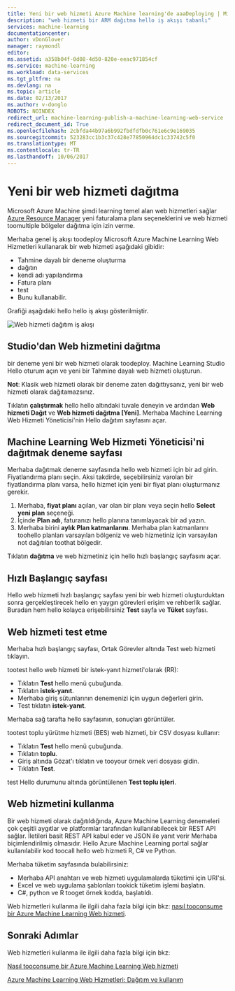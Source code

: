 ```yaml
---
title: Yeni bir web hizmeti Azure Machine learning'de aaaDeploying | Microsoft Docs
description: "web hizmeti bir ARM dağıtma hello iş akışı tabanlı"
services: machine-learning
documentationcenter: 
author: vDonGlover
manager: raymondl
editor: 
ms.assetid: a358b04f-0d08-4d50-820e-eeac971854cf
ms.service: machine-learning
ms.workload: data-services
ms.tgt_pltfrm: na
ms.devlang: na
ms.topic: article
ms.date: 02/13/2017
ms.author: v-donglo
ROBOTS: NOINDEX
redirect_url: machine-learning-publish-a-machine-learning-web-service
redirect_document_id: True
ms.openlocfilehash: 2cbfda44b97a6b992fbdfdfb0c761e6c9e169035
ms.sourcegitcommit: 523283cc1b3c37c428e77850964dc1c33742c5f0
ms.translationtype: MT
ms.contentlocale: tr-TR
ms.lasthandoff: 10/06/2017
---
```

# <a name="deploy-a-new-web-service"></a>Yeni bir web hizmeti dağıtma
Microsoft Azure Machine şimdi learning temel alan web hizmetleri sağlar [Azure Resource Manager](../azure-resource-manager/resource-group-overview.md) yeni faturalama planı seçeneklerini ve web hizmeti toomultiple bölgeler dağıtma için izin verme.

Merhaba genel iş akışı toodeploy Microsoft Azure Machine Learning Web Hizmetleri kullanarak bir web hizmeti aşağıdaki gibidir:

* Tahmine dayalı bir deneme oluşturma
* dağıtın
* kendi adı yapılandırma
* Fatura planı
* test
* Bunu kullanabilir.

Grafiği aşağıdaki hello hello iş akışı gösterilmiştir.

![Web hizmeti dağıtım iş akışı][1]

## <a name="deploy-web-service-from-studio"></a>Studio'dan Web hizmetini dağıtma
bir deneme yeni bir web hizmeti olarak toodeploy. Machine Learning Studio Hello oturum açın ve yeni bir Tahmine dayalı web hizmeti oluşturun. 

**Not**: Klasik web hizmeti olarak bir deneme zaten dağıttıysanız, yeni bir web hizmeti olarak dağıtamazsınız.

Tıklatın **çalıştırmak** hello hello altındaki tuvale deneyin ve ardından **Web hizmeti Dağıt** ve **Web hizmeti dağıtma [Yeni]**. Merhaba Machine Learning Web Hizmeti Yöneticisi'nin Hello dağıtım sayfasını açar.

## <a name="machine-learning-web-service-manager-deploy-experiment-page"></a>Machine Learning Web Hizmeti Yöneticisi'ni dağıtmak deneme sayfası
Merhaba dağıtmak deneme sayfasında hello web hizmeti için bir ad girin.
Fiyatlandırma planı seçin. Aksi takdirde, seçebilirsiniz varolan bir fiyatlandırma planı varsa, hello hizmet için yeni bir fiyat planı oluşturmanız gerekir. 

1. Merhaba, **fiyat planı** açılan, var olan bir planı veya seçin hello **Select yeni plan** seçeneği.
2. İçinde **Plan adı**, faturanızı hello planına tanımlayacak bir ad yazın.
3. Merhaba birini **aylık Plan katmanlarını**. Merhaba plan katmanlarını toohello planları varsayılan bölgeniz ve web hizmetiniz için varsayılan not dağıtılan toothat bölgedir.

Tıklatın **dağıtma** ve web hizmetiniz için hello hızlı başlangıç sayfasını açar.

## <a name="quickstart-page"></a>Hızlı Başlangıç sayfası
Hello web hizmeti hızlı başlangıç sayfası yeni bir web hizmeti oluşturduktan sonra gerçekleştirecek hello en yaygın görevleri erişim ve rehberlik sağlar. Buradan hem hello kolayca erişebilirsiniz **Test** sayfa ve **Tüket** sayfası.

## <a name="testing-your-web-service"></a>Web hizmeti test etme
Merhaba hızlı başlangıç sayfası, Ortak Görevler altında Test web hizmeti tıklayın.   

tootest hello web hizmeti bir istek-yanıt hizmeti'olarak (RR):

* Tıklatın **Test** hello menü çubuğunda.
* Tıklatın **istek-yanıt**.
* Merhaba giriş sütunlarının denemenizi için uygun değerleri girin.
* Test tıklatın **istek-yanıt**.

Merhaba sağ tarafta hello sayfasının, sonuçları görüntüler.

tootest toplu yürütme hizmeti (BES) web hizmeti, bir CSV dosyası kullanır:

* Tıklatın **Test** hello menü çubuğunda.
* Tıklatın **toplu**.
* Giriş altında Gözat'ı tıklatın ve tooyour örnek veri dosyası gidin.
* Tıklatın **Test**.

test Hello durumunu altında görüntülenen **Test toplu işleri**.

## <a name="consuming-your-web-service"></a>Web hizmetini kullanma
Bir web hizmeti olarak dağıtıldığında, Azure Machine Learning denemeleri çok çeşitli aygıtlar ve platformlar tarafından kullanılabilecek bir REST API sağlar. İletileri basit REST API kabul eder ve JSON ile yanıt verir Merhaba biçimlendirilmiş olmasıdır. Hello Azure Machine Learning portal sağlar kullanılabilir kod toocall hello web hizmeti R, C# ve Python.

Merhaba tüketim sayfasında bulabilirsiniz:

* Merhaba API anahtarı ve web hizmeti uygulamalarda tüketimi için URI'si.
* Excel ve web uygulama şablonları tookick tüketim işlemi başlatın.
* C#, python ve R tooget örnek kodda, başlatıldı.

Web hizmetleri kullanma ile ilgili daha fazla bilgi için bkz: [nasıl tooconsume bir Azure Machine Learning Web hizmeti](machine-learning-consume-web-services.md).

## <a name="next-steps"></a>Sonraki Adımlar
Web hizmetleri kullanma ile ilgili daha fazla bilgi için bkz:

[Nasıl tooconsume bir Azure Machine Learning Web hizmeti](machine-learning-consume-web-services.md)

[Azure Machine Learning Web Hizmetleri: Dağıtım ve kullanım](machine-learning-deploy-consume-web-service-guide.md)

<!--Image references-->
[1]: ./media/machine-learning-webservice-deploy-a-web-service/armdeploymentworkflow.png


<!--links-->
